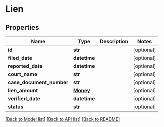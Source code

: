 # Lien

## Properties
Name | Type | Description | Notes
------------ | ------------- | ------------- | -------------
**id** | **str** |  | [optional] 
**filed_date** | **datetime** |  | [optional] 
**reported_date** | **datetime** |  | [optional] 
**court_name** | **str** |  | [optional] 
**case_document_number** | **str** |  | [optional] 
**lien_amount** | [**Money**](Money.md) |  | [optional] 
**verified_date** | **datetime** |  | [optional] 
**status** | **str** |  | [optional] 

[[Back to Model list]](../README.md#documentation-for-models) [[Back to API list]](../README.md#documentation-for-api-endpoints) [[Back to README]](../README.md)


